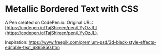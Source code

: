 # Metallic Bordered Text with CSS

A Pen created on CodePen.io. Original URL: [https://codepen.io/TajShireen/pen/LYyOzJL](https://codepen.io/TajShireen/pen/LYyOzJL).

Inspiration:  https://www.freepik.com/premium-psd/3d-black-style-effects-editable-text_6865850.htm